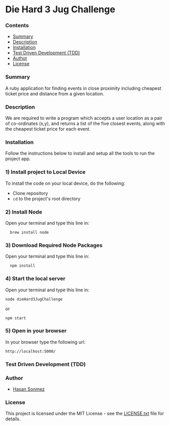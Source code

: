 # Die Hard 3 Jug Challenge

### Contents
- [Summary](#summary)
- [Description](#description)
- [Installation](#installation)
- [Test Driven Development (TDD)](#tdd)
- [Author](#author)
- [License](#license)

### <a name="summary">Summary</a>
A ruby application for finding events in close proximity including cheapest ticket price and distance from a given location.

### <a name="description">Description</a>
We are required to write a program which accepts a user location as a pair of co-ordinates (x,y), and returns a list of the five closest events, along with the cheapest ticket price for each event.

### <a name="installation">Installation</a>
Follow the instructions below to install and setup all the tools to run the project app.

### 1) Install project to Local Device
To install the code on your local device, do the following:

* Clone repository
* `cd` to the project's root directory

### 2) Install Node

Open your terminal and type this line in:
```
  brew install node
```

### 3) Download Required Node Packages

Open your terminal and type this line in:
```
  npm install
```

### 4) Start the local server
Open your terminal and type this line in:
```
node dieHard3JugChallenge
```
or
```
npm start
```
### 5) Open in your browser
In your browser type the following url:
```
http://localhost:5000/
```

### <a name="tdd">Test Driven Development (TDD)</a>

### <a name="author">Author</a>
- [Hasan Sonmez](https://github.com/UltimateCoder00)

### <a name="license">License</a>

This project is licensed under the MIT License - see the [LICENSE.txt](LICENSE.txt) file for details.

